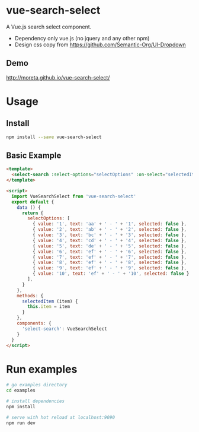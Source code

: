 # vue-search-select

A Vue.js search select component.

+ Dependency only vue.js (no jquery and any other npm)
+ Design css copy from <https://github.com/Semantic-Org/UI-Dropdown>

## Demo

<http://moreta.github.io/vue-search-select/>

# Usage

## Install

```bash
npm install --save vue-search-select
```

## Basic Example

```html
<template>
  <select-search :select-options="selectOptions" :on-select="selectedItem" :reset-trigger-value="searchText"></select-search>
</template>

<script>
  import VueSearchSelect from 'vue-search-select'
  export default {
    data () {
      return {
        selectOptions: [
          { value: '1', text: 'aa' + ' - ' + '1', selected: false },
          { value: '2', text: 'ab' + ' - ' + '2', selected: false },
          { value: '3', text: 'bc' + ' - ' + '3', selected: false },
          { value: '4', text: 'cd' + ' - ' + '4', selected: false },
          { value: '5', text: 'de' + ' - ' + '5', selected: false },
          { value: '6', text: 'ef' + ' - ' + '6', selected: false },
          { value: '7', text: 'ef' + ' - ' + '7', selected: false },
          { value: '8', text: 'ef' + ' - ' + '8', selected: false },
          { value: '9', text: 'ef' + ' - ' + '9', selected: false },
          { value: '10', text: 'ef' + ' - ' + '10', selected: false }
        ],
      }
    },
    methods: {
      selectedItem (item) {
        this.item = item
      }
    },
    components: {
      'select-search': VueSearchSelect
    }
  }
</script>

```


# Run examples

```bash
# go examples directory
cd examples

# install dependencies
npm install

# serve with hot reload at localhost:9090
npm run dev
```
